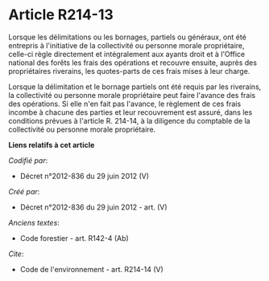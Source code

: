 # Article R214-13

Lorsque les délimitations ou les bornages, partiels ou généraux, ont été entrepris à l'initiative de la collectivité ou
personne morale propriétaire, celle-ci règle directement et intégralement aux ayants droit et à l'Office national des forêts
les frais des opérations et recouvre ensuite, auprès des propriétaires riverains, les quotes-parts de ces frais mises à leur
charge.

Lorsque la délimitation et le bornage partiels ont été requis par les riverains, la collectivité ou personne morale
propriétaire peut faire l'avance des frais des opérations. Si elle n'en fait pas l'avance, le règlement de ces frais incombe
à chacune des parties et leur recouvrement est assuré, dans les conditions prévues à l'article R. 214-14, à la diligence du
comptable de la collectivité ou personne morale propriétaire.

**Liens relatifs à cet article**

_Codifié par_:

  - Décret n°2012-836 du 29 juin 2012 (V)

_Créé par_:

  - Décret n°2012-836 du 29 juin 2012 - art. (V)

_Anciens textes_:

  - Code forestier - art. R142-4 (Ab)

_Cite_:

  - Code de l'environnement - art. R214-14 (V)
